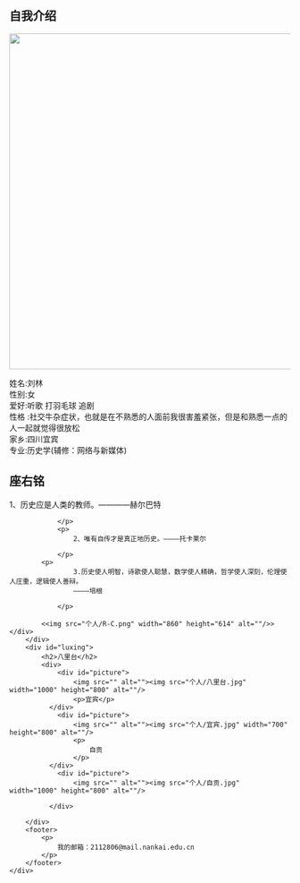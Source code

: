 <!DOCTYPE html>
<html lang="en">

<head>
    <meta charset="UTF-8">
    <meta http-equiv="X-UA-Compatible" content="IE=edge">
    <meta name="viewport" content="width=device-width, initial-scale=1.0">
    <title>个人介绍</title>
</head>
	
<body>      
<div id="main">
            <div id="main_left">
                <h2 link="#E33336">自我介绍</h2>
                <img src="个人/日落.jpg" width="1000" height="600" alt=""/>
                <p>
                    <span>姓名</span>:刘林<br>
                    <span>性别</span>:女<br>
                    <span>爱好</span>:听歌 打羽毛球 追剧<br>
                    <span>性格</span> :社交牛杂症状，也就是在不熟悉的人面前我很害羞紧张，但是和熟悉一点的人一起就觉得很放松<br>
                    <span>家乡</span>:四川宜宾<br>
                    <span>专业</span>:历史学(辅修：网络与新媒体)
              </p>
            </div>
          <div id="main_right">
                <h2>座右铭</h2>
                <p>
                    1、历史应是人类的教师。————赫尔巴特


                </p>
                <p>
					2、唯有自传才是真正地历史。————托卡莱尔

                </p>
            <p>
                    3.历史使人明智，诗歌使人聪慧，数学使人精确，哲学使人深刻，伦理使人庄重，逻辑使人善辩。
					————培根
           
                </p>
                
            <<img src="个人/R-C.png" width="860" height="614" alt=""/>> </div>
        </div>
        <div id="luxing">
            <h2>八里台</h2>
            <div>
                <div id="picture">
                    <img src="" alt=""><img src="个人/八里台.jpg" width="1000" height="800" alt=""/>
                    <p>宜宾</p>
              </div>
                <div id="picture">
                    <img src="" alt=""><img src="个人/宜宾.jpg" width="700" height="800" alt=""/>
                    <p>
                        自贡
                    </p>
              </div>
                <div id="picture">
                    <img src="" alt=""><img src="个人/自贡.jpg" width="1000" height="800" alt=""/>
                    
              </div>
               
        </div>
        <footer>
            <p>
                我的邮箱：2112806@mail.nankai.edu.cn
            </p>
        </footer>
    </div>
</body>

</html>
